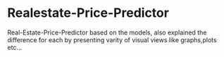 # Realestate-Price-Predictor
Real-Estate-Price-Predictor based on the models, also explained the difference for each by presenting varity of visual views like graphs,plots etc...
